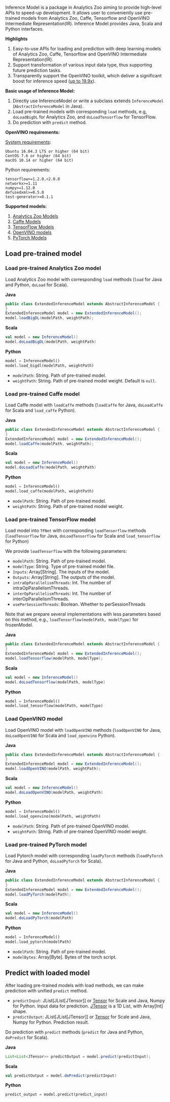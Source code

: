 Inference Model is a package in Analytics Zoo aiming to provide high-level APIs to speed-up development. It allows user to conveniently use pre-trained models from Analytics Zoo, Caffe, Tensorflow and OpenVINO Intermediate Representation(IR). Inference Model provides Java, Scala and Python interfaces.

**Highlights**

1. Easy-to-use APIs for loading and prediction with deep learning models of Analytics Zoo, Caffe, Tensorflow and OpenVINO Intermediate Representation(IR).
2. Support transformation of various input data type, thus supporting future prediction tasks.
3. Transparently support the OpenVINO toolkit, which deliver a significant boost for inference speed ([up to 19.9x](https://software.intel.com/en-us/blogs/2018/05/15/accelerate-computer-vision-from-edge-to-cloud-with-openvino-toolkit)).

**Basic usage of Inference Model:**

1. Directly use InferenceModel or write a subclass extends `InferenceModel` (`AbstractInferenceModel` in Java).
2. Load pre-trained models with corresponding `load` methods, e.g, `doLoadBigDL` for Analytics Zoo, and `doLoadTensorflow` for TensorFlow.
3. Do prediction with `predict` method.

**OpenVINO requirements:**

[System requirements](https://software.intel.com/en-us/openvino-toolkit/documentation/system-requirements):

    Ubuntu 16.04.3 LTS or higher (64 bit)
    CentOS 7.6 or higher (64 bit)
    macOS 10.14 or higher (64 bit)

Python requirements:

    tensorflow>=1.2.0,<2.0.0
    networkx>=1.11
    numpy>=1.12.0
    defusedxml>=0.5.0
    test-generator>=0.1.1

**Supported models:**

1. [Analytics Zoo Models](https://analytics-zoo.github.io/master/##built-in-deep-learning-models)
2. [Caffe Models](https://github.com/BVLC/caffe/wiki/Model-Zoo)
3. [TensorFlow Models](https://github.com/tensorflow/models)
4. [OpenVINO models](https://software.intel.com/en-us/openvino-toolkit/documentation/pretrained-models)
5. [PyTorch Models](https://pytorch.org/docs/stable/hub.html)

## **Load pre-trained model**
### **Load pre-trained Analytics Zoo model**
Load Analytics Zoo model with corresponding `load` methods (`load` for Java and Python, `doLoad` for Scala).

**Java**

```java
public class ExtendedInferenceModel extends AbstractInferenceModel {
}
ExtendedInferenceModel model = new ExtendedInferenceModel();
model.loadBigDL(modelPath, weightPath);
```

**Scala**

```scala
val model = new InferenceModel()
model.doLoadBigDL(modelPath, weightPath)
```

**Python**

```python
model = InferenceModel()
model.load_bigdl(modelPath, weightPath)
```

* `modelPath`: String. Path of pre-trained model.
* `weightPath`: String. Path of pre-trained model weight. Default is `null`.

### **Load pre-trained Caffe model**
Load Caffe model with `loadCaffe` methods (`loadCaffe` for Java, `doLoadCaffe` for Scala and `load_caffe` Python).

**Java**

```java
public class ExtendedInferenceModel extends AbstractInferenceModel {
}
ExtendedInferenceModel model = new ExtendedInferenceModel();
model.loadCaffe(modelPath, weightPath);
```

**Scala**

```scala
val model = new InferenceModel()
model.doLoadCaffe(modelPath, weightPath)
```

**Python**

```python
model = InferenceModel()
model.load_caffe(modelPath, weightPath)
```

* `modelPath`: String. Path of pre-trained model.
* `weightPath`: String. Path of pre-trained model weight.

### **Load pre-trained TensorFlow model**
Load model into `TFNet` with corresponding `loadTensorflow` methods (`loadTensorflow` for Java, `doLoadTensorflow` for Scala and `load_tensorflow` for Python)

We provide `loadTensorflow` with the following parameters:

* `modelPath`: String. Path of pre-trained model.
* `modelType`: String. Type of pre-trained model file.
* `Inputs`: Array[String]. The inputs of the model.
* `Outputs`: Array[String]. The outputs of the model.
* `intraOpParallelismThreads`: Int. The number of intraOpParallelismThreads.
* `interOpParallelismThreads`: Int. The number of interOpParallelismThreads.
* `usePerSessionThreads`: Boolean. Whether to perSessionThreads

Note that we prepare several implementations with less parameters based on this method, e.g., `loadTensorflow(modelPath, modelType)` for frozenModel.

**Java**

```java
public class ExtendedInferenceModel extends AbstractInferenceModel {
}
ExtendedInferenceModel model = new ExtendedInferenceModel();
model.loadTensorflow(modelPath, modelType);
```

**Scala**

```scala
val model = new InferenceModel()
model.doLoadTensorflow(modelPath, modelType)
```

**Python**

```python
model = InferenceModel()
model.load_tensorflow(modelPath, modelType)
```

### **Load OpenVINO model**

Load OpenVINO model with `loadOpenVINO` methods (`loadOpenVINO` for Java, `doLoadOpenVINO` for Scala and `load_openvino` Python).

**Java**

```java
public class ExtendedInferenceModel extends AbstractInferenceModel {
}
ExtendedInferenceModel model = new ExtendedInferenceModel();
model.loadOpenVINO(modelPath, weightPath);
```

**Scala**

```scala
val model = new InferenceModel()
model.doLoadOpenVINO(modelPath, weightPath)
```

**Python**

```python
model = InferenceModel()
model.load_openvino(modelPath, weightPath)
```

* `modelPath`: String. Path of pre-trained OpenVINO model.
* `weightPath`: String. Path of pre-trained OpenVINO model weight.

### **Load pre-trained PyTorch model**
Load Pytorch model with corresponding `loadPyTorch` methods (`loadPyTorch` for Java and Python, `doLoadPyTorch` for Scala).

**Java**

```java
public class ExtendedInferenceModel extends AbstractInferenceModel {
}
ExtendedInferenceModel model = new ExtendedInferenceModel();
model.loadPyTorch(modelPath);
```

**Scala**

```scala
val model = new InferenceModel()
model.doLoadPyTorch(modelPath)
```

**Python**

```python
model = InferenceModel()
model.load_pytorch(modelPath)
```

* `modelPath`: String. Path of pre-trained model.
* `modelBytes`: Array[Byte]. Bytes of the torch script.

## **Predict with loaded model**
After loading pre-trained models with load methods, we can make prediction with unified `predict` method.

* `predictInput`: JList[JList[JTensor]] or [Tensor](https://github.com/intel-analytics/BigDL/tree/master/spark/dl/src/main/scala/com/intel/analytics/bigdl/tensor) for Scale and Java, Numpy for Python. Input data for prediction. [JTensor](https://github.com/intel-analytics/analytics-zoo/blob/master/zoo/src/main/java/com/intel/analytics/zoo/pipeline/inference/JTensor.java) is a 1D List, with Array[Int] shape.
* `predictOutput`: JList[JList[JTensor]] or [Tensor](https://github.com/intel-analytics/BigDL/tree/master/spark/dl/src/main/scala/com/intel/analytics/bigdl/tensor) for Scale and Java, Numpy for Python. Prediction result.

Do prediction with `predict` methods (`predict` for Java and Python, `doPredict` for Scala).

**Java**

```java
List<List<JTensor>> predictOutput = model.predict(predictInput);
```

**Scala**

```scala
val predictOutput = model.doPredict(predictInput)
```

**Python**

```python
predict_output = model.predict(predict_input)
```

